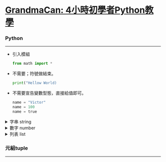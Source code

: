 # [GrandmaCan: 4小時初學者Python教學]

[GrandmaCan: 4小時初學者Python教學]:https://www.youtube.com/watch?v=zdMUJJKFdsU


### Python
---

+ 引入模組
  ```python
  from math import *
  ```

+ 不需要；符號做結束。
  ```python
  print("Hellow World)
  ```

+ 不需要宣告變數型態，直接給值即可。
  
  ```python
  name = "Victor"
  name = 100
  name = true
  ```

<details>
<summary>字串 string</summary>

---

+ 用"\n"進行換行
  ```python
    print("Hello\n world")
  ```

+ 用"印出雙引號
  ```python
    print("\"Hello\" world")
  ```

+ 字串轉成小寫
  ```python
    name.lower()
  ```

+ 字串轉成大寫
  ```python
    name.upper()
  ```

+ 取得指定位置的字串
  ```python
    name[0] #第0位的string
  ```

+ 取得指定字串的位置
  ```python
    name.index("V") #字串V在第幾位
  ```

+ 替換指定字串
  ```python
    name.replace("H", "A") #將字串H替換成字串A
  ```

[<<TOP](#Python)

</details>

<details>
<summary>數字 number</summary>

---

+ 四捨五入至個位數
  ```python
    round(8/5) #得2
  ``` 

+ 無條件捨去小數點
  ```python
    print(8//5) #得1
  ``` 

+ 用%取餘數
  ```python
    print(8%5) #得3
  ``` 

+ 用str()將數值轉成字串
  ```python
    value = 100
    str(value) #得"100"

    #字串與數值不得直接相加
  ``` 

+ 用abs()取絕對值
  ```python
    abs(-8) #得8
  ``` 

+ 用pow()取次方值
  ```python
    pow(2, 4) #2的4次方得16
  ``` 

+ 用max()取最大值
  ```python
    max(2, 4, 5, 7, 10) #得10
  ``` 

+ 用min()取最小值
  ```python
    min(2, 4, 5, 7, 10) #得2
  ``` 


 + int()將字串轉換成整數
    ```python
    int("100") #得100
    ```

+ float()將字串轉換成浮點數
  ```python
  float("13.5") #得13.5
  ```

+ **需要import math模組**
    + 無條件捨去小數點()
        ```python
        floor(4.6) # 得4
        ```

    + 無條件進位至個位數()
        ```python
        ceil(4.1) # 得5
        ```

    + 開根號()
        ```python
        sqrt(36) # 得6
        ```
    
    + input()得到使用者的輸入值"字串"
      ```python
      name = input("請輸入名字：")
      print(name) 
      age = input("請輸入年齡：")
      print(age) 
      ```

[<<TOP](#Python)
    
</details>

<details>
<summary>列表 list</summary>

---

```python
scores = [100, 34, 60, 80, 49]
name = ["Victor", "Avrial", "Peter"]

#可以儲存多個不同型的的值
combine = ["Victor", 90, true]
```

+ 取得指定位置的值
  ```python
    # 從index:1開始取值，取到index:3
    scores[1:4]    #得34, 60, 80
  ```

+ 取得指定位置之後的所有值
  ```python
    # 從index:1開始取值
    scores[1:]    #得34, 60, 80, 49
  ```

+ 取得指定位置之前的所有值
  ```python
    # 從index:4開始取前面的值
    scores[:4]    #得100, 34, 60, 80
  ```

+ extend()兩個列表相連接
  ```python
    scores = [1,2,3]
    words = ["a","b","c"]

    print(scores.extend(words))    #得[1,2,3,"a","b","c"]
  ```

+ append()列表後加值
  ```python
    scores = [1,2,3]
    print(scores.append("ABC"))    #得[1,2,3,"ABC"]
  ```

+ insert()指定位置加入值
  ```python
    scores = [1,2,3]
    print(scores.instert(2, "ABC"))    #得[1,2,"ABC",3]
  ```

+ remove()將指定值刪掉
  ```python
    scores = [1,2,3]
    print(scores.remove(2))    #得[1,3]
  ```

+ pop()將最後一位移除
  ```python
    scores = [1,2,3]
    print(scores.pop())    #得[1,2]
  ```

+ sort()將列表做由小到大的排序
  ```python
    scores = [3,1,2]
    print(scores.sort())    #得[1,2,3]
  ```

+ reverse()將列表排序反轉
  ```python
    scores = [3,1,2]
    print(scores.reverse())    #得[2,1,3]
  ```

+ index()取得指定值的index
  ```python
    scores = [3,1,2]
    print(scores.index(2))    #得2
  ```

+ count()計算列表中有幾個指定值
  ```python
    scores = [30,10,20,30]
    print(scores.count(30))    #得2
  ```

[<<TOP](#Python)

</details>


### 元組tuple
---
